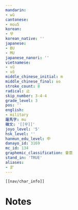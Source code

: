 ```yaml
---
mandarin:
- wǔ
cantonese:
- mou5
korean:
- 무
korean_native: ''
japanese:
- BU
- MU
japanese_nanori: ''
vietnamese:
- vũ
- võ
middle_chinese_initial: m
middle_chinese_final: ɨo
stroke_count: 8
radical: 止
skip_number: 3-4-4
grade_level: 3
pos: ''
english:
- military
羅馬字: mu
韓文: '[[무]]'
joyo_level: '5'
hsk_level: ''
hanmun_edu_level: 中
danayo_id: 3169
mc_id: 134
graphemic_classification: 會意
stand_in: 'TRUE'
aliases:
- 㱐
---
```

```meta-bind-embed
[[nav/char_info]]
```

# Notes
